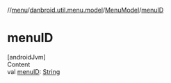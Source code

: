//[menu](../../index.md)/[danbroid.util.menu.model](../index.md)/[MenuModel](index.md)/[menuID](menu-i-d.md)



# menuID  
[androidJvm]  
Content  
val [menuID](menu-i-d.md): [String](https://kotlinlang.org/api/latest/jvm/stdlib/kotlin/-string/index.html)  



